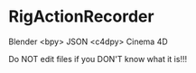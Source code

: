 # RigActionRecorder
Blender &lt;bpy> JSON &lt;c4dpy> Cinema 4D

Do NOT edit files if you DON'T know what it is!!!
